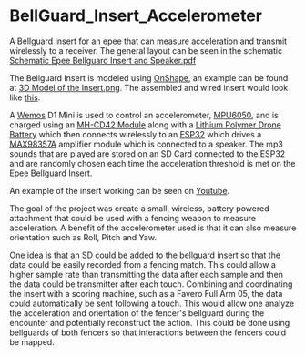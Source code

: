 # BellGuard_Insert_Accelerometer
A Bellguard Insert for an epee that can measure acceleration and transmit wirelessly to a receiver. The general layout can be seen in the schematic [Schematic Epee Bellguard Insert and Speaker.pdf](https://github.com/BenKohn2004/BellGuard_Insert_Accelerometer/blob/main/Schematic%20Epee%20Bellguard%20Insert%20and%20Speaker.pdf)

The Bellguard Insert is modeled using [OnShape](https://cad.onshape.com/documents/51ca8c06bc5b5404b12fe69e/w/3a4a6ec2c7af2a419aeb4d50/e/05886a4a9ec08934e00e5f42?renderMode=0&uiState=63d94f4438040d08cedf6ea3), an example can be found at [3D Model of the Insert.png](https://raw.githubusercontent.com/BenKohn2004/BellGuard_Insert_Accelerometer/main/3D%20Model%20of%20the%20Insert.png). The assembled and wired insert would look like [this](https://raw.githubusercontent.com/BenKohn2004/BellGuard_Insert_Accelerometer/main/Inside%20of%20the%20Insert.jpg).

A [Wemos](https://www.amazon.com/Organizer-ESP8266-Internet-Development-Compatible/dp/B081PX9YFV/ref=sr_1_1?keywords=wemos+d1+mini&qid=1675193531&sprefix=wemos+%2Caps%2C158&sr=8-1) D1 Mini is used to control an accelerometer, [MPU6050](https://www.amazon.com/HiLetgo-MPU-6050-Accelerometer-Gyroscope-Converter/dp/B00LP25V1A/ref=sr_1_2?keywords=MPU-6050&qid=1675186277&sr=8-2&th=1), and is charged using an [MH-CD42 Module](https://www.amazon.com/Discharge-Integrated-Charging-Protection-Converter/dp/B0836J8LR4/ref=sr_1_1?crid=8CMVFWO3CG4X&keywords=MH-CD42+module&qid=1675186433&sprefix=mh-cd42+module%2Caps%2C127&sr=8-1) along with a [Lithium Polymer Drone Battery](https://www.amazon.com/URGENEX-380mAh-Battery-Charger-Controller/dp/B08DD5MTKM/ref=sr_1_5?crid=IUKUTK3ZQSIM&keywords=Lithium+Polymer+Drone+Battery+380+mAh&qid=1675186473&sprefix=lithium+polymer+drone+battery+380+mah%2Caps%2C153&sr=8-5) which then connects wirelessly to an [ESP32](https://www.amazon.com/ESP-WROOM-32-Development-Microcontroller-Integrated-Compatible/dp/B08D5ZD528/ref=sr_1_1?crid=2RWGOKEGREG5K&keywords=ESP32&qid=1675186567&sprefix=esp32%2Caps%2C160&sr=8-1&th=1) which drives a [MAX98357A](https://www.amazon.com/Teyleten-Robot-Amplifier-Interface-Filterless/dp/B0B4GK5R1R/ref=sr_1_6?crid=YBPRLZ9H5BZV&keywords=MAX98357A&qid=1675186611&sprefix=max98357a%2Caps%2C162&sr=8-6) amplifier module which is connected to a speaker. The mp3 sounds that are played are stored on an SD Card connected to the ESP32 and are randomly chosen each time the acceleration threshold is met on the Epee Bellguard Insert.

An example of the insert working can be seen on [Youtube](https://youtu.be/urIJzAw4_HY).

The goal of the project was create a small, wireless, battery powered attachment that could be used with a fencing weapon to measure acceleration. A benefit of the accelerometer used is that it can also measure orientation such as Roll, Pitch and Yaw.

One idea is that an SD could be added to the bellguard insert so that the data could be easily recorded from a fencing match. This could allow a higher sample rate than transmitting the data after each sample and then the data could be transmitter after each touch. Combining and coordinating the insert with a scoring machine, such as a Favero Full Arm 05, the data could automatically be sent following a touch. This would allow one analyze the acceleration and orientation of the fencer's bellguard during the encounter and potentially reconstruct the action. This could be done using bellguards of both fencers so that interactions between the fencers could be mapped.
